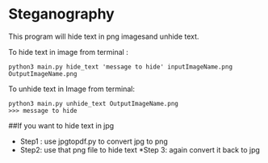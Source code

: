 # Steganography
This program will hide text in png imagesand unhide text.

To hide text in image from terminal : 
```
python3 main.py hide_text 'message to hide' inputImageName.png OutputImageName.png
```

To unhide text in Image from terminal:
```
python3 main.py unhide_text OutputImageName.png
>>> message to hide
```
##If you want to hide text in jpg 
* Step1 : use jpgtopdf.py to convert jpg to png
* Step2: use that png file to hide text
*Step 3: again convert it back to jpg 
           
